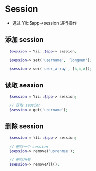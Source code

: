 # Session

* 通过 Yii::$app->session 进行操作


## 添加 session

```php
  $session = Yii::$app-> session;

  $session-> set('username', 'longwen');

  $session-> set('user_array', [3,5,8]);

```




## 读取 session

```php
  $session = Yii::$app-> session;

  // 获取 session
  $session-> get('username');

```




## 删除 session

```php
  $session = Yii::$app-> session;

  // 删除一个 session
  $session-> remove('usrenmae');

  // 删除所有
  $session-> removeAll();

```